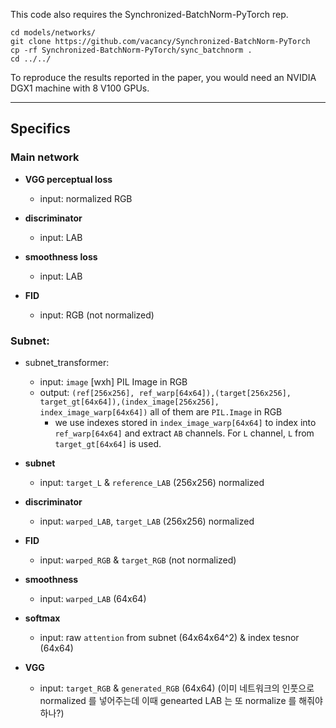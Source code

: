 This code also requires the Synchronized-BatchNorm-PyTorch rep.
```
cd models/networks/
git clone https://github.com/vacancy/Synchronized-BatchNorm-PyTorch
cp -rf Synchronized-BatchNorm-PyTorch/sync_batchnorm .
cd ../../
```

To reproduce the results reported in the paper, you would need an NVIDIA DGX1 machine with 8 V100 GPUs.

---

## Specifics

### Main network
- **VGG perceptual loss**
  - input: normalized RGB

- **discriminator**
  - input: LAB

- **smoothness loss**
  - input: LAB

- **FID**
  - input: RGB (not normalized)


### Subnet:
- subnet_transformer: 
  - input: `image` [wxh] PIL Image in RGB 
  - output: `(ref[256x256], ref_warp[64x64]),(target[256x256], target_gt[64x64]),(index_image[256x256], index_image_warp[64x64])` all of them are `PIL.Image` in RGB
    - we use indexes stored in `index_image_warp[64x64]` to index into `ref_warp[64x64]` and extract `AB` channels. For `L` channel, `L` from `target_gt[64x64]` is used.
    
- **subnet**
  - input:  `target_L`  & `reference_LAB` (256x256) normalized

- **discriminator**
  - input: `warped_LAB`, `target_LAB` (256x256) normalized

- **FID**
  - input: `warped_RGB` & `target_RGB` (not normalized)

- **smoothness**
  - input: `warped_LAB` (64x64)

- **softmax**
  - input: raw `attention` from subnet (64x64x64^2) & index tesnor (64x64)

- **VGG**
  - input: `target_RGB` & `generated_RGB` (64x64) (이미 네트워크의 인풋으로 normalized 를 넣어주는데 이때 genearted LAB 는 또 normalize 를 해줘야하나?)
